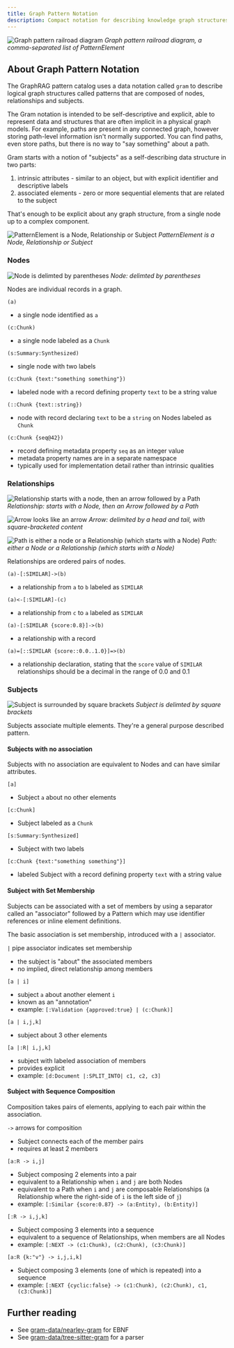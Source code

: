```yaml
---
title: Graph Pattern Notation
description: Compact notation for describing knowledge graph structures
---
```


![Graph pattern railroad diagram](../../../assets/images/railroad/pattern.svg)
*Graph pattern railroad diagram, a comma-separated list of PatternElement*

## About Graph Pattern Notation

The GraphRAG pattern catalog uses a data notation called `gram` to describe 
logical graph structures called patterns that are composed of nodes, relationships 
and subjects.

The Gram notation is intended to be self-descriptive and explicit, able to 
represent data and structures that are often implicit in a physical graph models. 
For example, paths are present in any connected graph, however storing path-level 
information isn't normally supported. You can find paths, even store paths, but 
there is no way to "say something" about a path.

Gram starts with a notion of "subjects" as a self-describing data structure
in two parts:

1. intrinsic attributes - similar to an object, but with explicit identifier
  and descriptive labels 
2. associated elements - zero or more sequential elements that are related
  to the subject

That's enough to be explicit about any graph structure, from a single node
up to a complex component.

![PatternElement is a Node, Relationship or Subject](../../../assets/images/railroad/pattern-element.svg)
*PatternElement is a Node, Relationship or Subject*

### Nodes

![Node is delimted by parentheses](../../../assets/images/railroad/node.svg)
*Node: delimted by parentheses*

Nodes are individual records in a graph.

`(a)` 
  - a single node identified as `a`

`(c:Chunk)` 
  - a single node labeled as a `Chunk`

`(s:Summary:Synthesized)` 
  - single node with two labels

`(c:Chunk {text:"something something"})` 
  - labeled node with a record defining property `text` to be a string value

`(::Chunk {text::string})` 
  - node with record declaring `text` to be a `string` on Nodes labeled as `Chunk`

`(c:Chunk {seq@42})` 
  - record defining metadata property `seq` as an integer value
  - metadata property names are in a separate namespace
  - typically used for implementation detail rather than intrinsic qualities

### Relationships

![Relationship starts with a node, then an arrow followed by a Path](../../../assets/images/railroad/relationship.svg)
*Relationship: starts with a Node, then an Arrow followed by a Path*

![Arrow looks like an arrow](../../../assets/images/railroad/arrow.svg)
*Arrow: delimited by a head and tail, with square-bracketed content*

![Path is either a node or a Relationship (which starts with a Node)](../../../assets/images/railroad/path.svg)
*Path: either a Node or a Relationship (which starts with a Node)*

Relationships are ordered pairs of nodes. 

`(a)-[:SIMILAR]->(b)` 
  - a relationship from `a` to `b` labeled as `SIMILAR`

`(a)<-[:SIMILAR]-(c)` 
  - a relationship from `c` to `a` labeled as `SIMILAR`

`(a)-[:SIMILAR {score:0.8}]->(b)` 
  - a relationship with a record

`(a)=[::SIMILAR {score::0.0..1.0}]=>(b)`
  - a relationship declaration, stating that the `score` value of `SIMILAR` relationships should be a decimal in the range of 0.0 and 0.1

### Subjects

![Subject is surrounded by square brackets](../../../assets/images/railroad/subject.svg)
*Subject is delimted by square brackets*

Subjects associate multiple elements. They're a general purpose described pattern.

#### Subjects with no association

Subjects with no association are equivalent to Nodes and can have similar attributes.

`[a]` 
  - Subject `a` about no other elements

`[c:Chunk]` 
  - Subject labeled as a `Chunk`

`[s:Summary:Synthesized]` 
  - Subject with two labels

`[c:Chunk {text:"something something"}]` 
  - labeled Subject with a record defining property `text` with a string value

#### Subject with Set Membership

Subjects can be associated with a set of members by using a separator 
called an "associator" followed by a Pattern which
may use identifier references or inline element definitions.

The basic association is set membership, introduced with a `|` associator.

`|` pipe associator indicates set membership
  - the subject is "about" the associated members
  - no implied, direct relationship among members 

`[a | i]`
  - subject `a` about another element `i`
  - known as an "annotation"
  - example: ```[:Validation {approved:true} | (c:Chunk)]```

`[a | i,j,k]` 
  - subject about 3 other elements

`[a |:R| i,j,k]` 
  - subject with labeled association of members
  - provides explicit 
  - example: ```[d:Document |:SPLIT_INTO| c1, c2, c3]```


#### Subject with Sequence Composition

Composition takes pairs of elements, applying to each pair
within the association. 

`->` arrows for composition
  - Subject connects each of the member pairs
  - requires at least 2 members

`[a:R -> i,j]` 
  - Subject composing 2 elements into a pair
  - equivalent to a Relationship when `i` and `j` are both Nodes
  - equivalent to a Path when `i` and `j` are composable Relationships 
    (a Relationship where the right-side of `i` is the left side of `j`)
  - example: ```[:Similar {score:0.87} -> (a:Entity), (b:Entity)]```

`[:R -> i,j,k]` 
  - Subject composing 3 elements into a sequence
  - equivalent to a sequence of Relationships, when members are all Nodes
  - example: ```[:NEXT -> (c1:Chunk), (c2:Chunk), (c3:Chunk)]```

`[a:R {k:"v"} -> i,j,i,k]` 
  - Subject composing 3 elements (one of which is repeated) into a sequence
  - example: ```[:NEXT {cyclic:false} -> (c1:Chunk), (c2:Chunk), c1, (c3:Chunk)]```


## Further reading

- See [gram-data/nearley-gram](https://github.com/gram-data/nearley-gram/) for EBNF
- See [gram-data/tree-sitter-gram](https://github.com/gram-data/tree-sitter-gram/) for a parser
